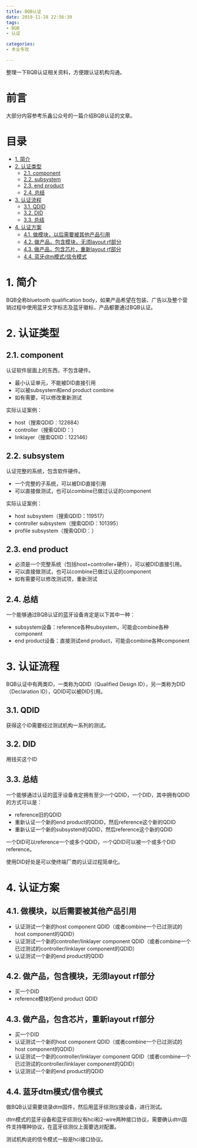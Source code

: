 ```yaml
---
title: BQB认证
date: 2019-11-28 22:56:39
tags:
- BQB
- 认证

categories:
- 术业专攻

---
```


整理一下BQB认证相关资料，方便跟认证机构沟通。
<!-- more --> 

前言
===

大部分内容参考乐鑫公众号的一篇介绍BQB认证的文章。

目录
===

<!-- TOC -->

- [1. 简介](#1-简介)
- [2. 认证类型](#2-认证类型)
    - [2.1. component](#21-component)
    - [2.2. subsystem](#22-subsystem)
    - [2.3. end product](#23-end-product)
    - [2.4. 总结](#24-总结)
- [3. 认证流程](#3-认证流程)
    - [3.1. QDID](#31-qdid)
    - [3.2. DID](#32-did)
    - [3.3. 总结](#33-总结)
- [4. 认证方案](#4-认证方案)
    - [4.1. 做模块，以后需要被其他产品引用](#41-做模块以后需要被其他产品引用)
    - [4.2. 做产品，包含模块，无须layout rf部分](#42-做产品包含模块无须layout-rf部分)
    - [4.3. 做产品，包含芯片，重新layout rf部分](#43-做产品包含芯片重新layout-rf部分)
    - [4.4. 蓝牙dtm模式/信令模式](#44-蓝牙dtm模式信令模式)

<!-- /TOC -->

# 1. 简介

BQB全称bluetooth qualification body，如果产品希望在包装、广告以及整个营销过程中使用蓝牙文字标志及蓝牙徽标，产品都要通过BQB认证。

# 2. 认证类型

## 2.1. component

认证软件层面上的东西，不包含硬件。

- 最小认证单元，不能被DID直接引用
- 可以被subsystem和end product combine
- 如有需要，可以修改重新测试

实际认证案例：

- host（搜索QDID：122684）
- controller（搜索QDID：）
- linklayer（搜索QDID：122146）

## 2.2. subsystem

认证完整的系统，包含软件硬件。

- 一个完整的子系统，可以被DID直接引用
- 可以直接做测试，也可以combine已做过认证的component

实际认证案例：

- host subsystem（搜索QDID：119517）
- controller subsystem（搜索QDID：101395）
- profile subsystem（搜索QDID：）

## 2.3. end product

- 必须是一个完整系统（包括host+controller+硬件），可以被DID直接引用。
- 可以直接做测试，也可以combine已做过认证的component
- 如有需要可以修改测试项，重新测试

## 2.4. 总结

一个能够通过BQB认证的蓝牙设备肯定是以下其中一种：
- subsystem设备：reference各种subsystem，可能会combine各种component
- end product设备：直接测试end product，可能会combine各种component

# 3. 认证流程

BQB认证中有两类ID，一类称为QDID（Qualified Design ID），另一类称为DID（Declaration ID），QDID可以被DID引用。

## 3.1. QDID

获得这个ID需要经过测试机构一系列的测试。

## 3.2. DID

用钱买这个ID

## 3.3. 总结

一个能够通过认证的蓝牙设备肯定拥有至少一个QDID，一个DID，其中拥有QDID的方式可以是：
- reference旧的QDID
- 重新认证一个新的end product的QDID，然后reference这个新的QDID
- 重新认证一个新的subsystem的QDID，然后reference这个新的QDID

一个DID可以reference一个或多个QDID，一个QDID可以被一个或多个DID reference。

使用DID好处是可以使终端厂商的认证过程简单化。

# 4. 认证方案

## 4.1. 做模块，以后需要被其他产品引用

- 认证测试一个新的host component QDID（或者combine一个已过测试的host component的QDID）
- 认证测试一个新的controller/linklayer component QDID（或者combine一个已过测试的controller/linklayer component的QDID）
- 认证测试一个新的end product的QDID

## 4.2. 做产品，包含模块，无须layout rf部分

- 买一个DID
- reference模块的end product QDID

## 4.3. 做产品，包含芯片，重新layout rf部分

- 买一个DID
- 认证测试一个新的host component QDID（或者combine一个已过测试的host component的QDID）
- 认证测试一个新的controller/linklayer component QDID（或者combine一个已过测试的controller/linklayer component的QDID）
- 认证测试一个新的end product的QDID

## 4.4. 蓝牙dtm模式/信令模式

做BQB认证需要烧录dtm固件，然后用蓝牙综测仪接设备，进行测试。

dtm模式的蓝牙设备和蓝牙综测仪有hci和2-wire两种接口协议，需要确认dtm固件支持哪种协议，在蓝牙综测仪上面要选对配置。

测试机构说的信令模式一般是hci接口协议。